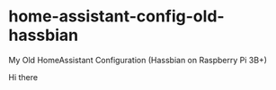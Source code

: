 # home-assistant-config-old-hassbian
My Old HomeAssistant Configuration (Hassbian on Raspberry Pi 3B+)

Hi there
